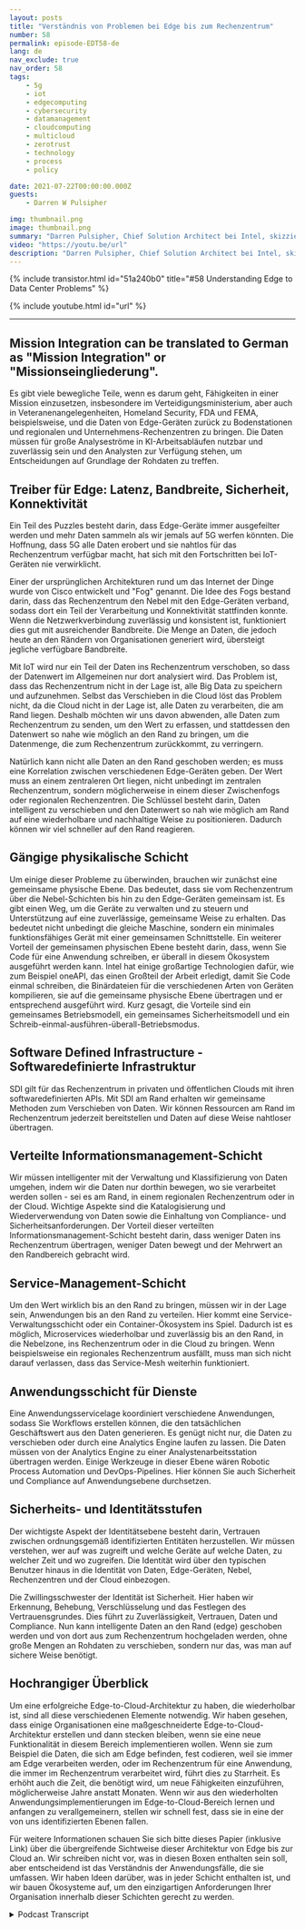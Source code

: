 ```yaml
---
layout: posts
title: "Verständnis von Problemen bei Edge bis zum Rechenzentrum"
number: 58
permalink: episode-EDT58-de
lang: de
nav_exclude: true
nav_order: 58
tags:
    - 5g
    - iot
    - edgecomputing
    - cybersecurity
    - datamanagement
    - cloudcomputing
    - multicloud
    - zerotrust
    - technology
    - process
    - policy

date: 2021-07-22T00:00:00.000Z
guests:
    - Darren W Pulsipher

img: thumbnail.png
image: thumbnail.png
summary: "Darren Pulsipher, Chief Solution Architect bei Intel, skizziert die häufigen Probleme in Edge-zu-Rechenzentrum-Architekturen, die er im öffentlichen Sektor beobachtet und mit Kunden diskutiert hat. Er stellt die ideale Architektur vor, um diese Probleme zu lösen."
video: "https://youtu.be/url"
description: "Darren Pulsipher, Chief Solution Architect bei Intel, skizziert die häufigen Probleme in Edge-zu-Rechenzentrum-Architekturen, die er im öffentlichen Sektor beobachtet und mit Kunden diskutiert hat. Er stellt die ideale Architektur vor, um diese Probleme zu lösen."
---
```


<div>
{% include transistor.html id="51a240b0" title="#58 Understanding Edge to Data Center Problems" %}

{% include youtube.html id="url" %}
</div>

---

## Mission Integration can be translated to German as "Mission Integration" or "Missionseingliederung".

Es gibt viele bewegliche Teile, wenn es darum geht, Fähigkeiten in einer Mission einzusetzen, insbesondere im Verteidigungsministerium, aber auch in Veteranenangelegenheiten, Homeland Security, FDA und FEMA, beispielsweise, und die Daten von Edge-Geräten zurück zu Bodenstationen und regionalen und Unternehmens-Rechenzentren zu bringen. Die Daten müssen für große Analyseströme in KI-Arbeitsabläufen nutzbar und zuverlässig sein und den Analysten zur Verfügung stehen, um Entscheidungen auf Grundlage der Rohdaten zu treffen.

## Treiber für Edge: Latenz, Bandbreite, Sicherheit, Konnektivität

Ein Teil des Puzzles besteht darin, dass Edge-Geräte immer ausgefeilter werden und mehr Daten sammeln als wir jemals auf 5G werfen könnten. Die Hoffnung, dass 5G alle Daten erobert und sie nahtlos für das Rechenzentrum verfügbar macht, hat sich mit den Fortschritten bei IoT-Geräten nie verwirklicht.

Einer der ursprünglichen Architekturen rund um das Internet der Dinge wurde von Cisco entwickelt und "Fog" genannt. Die Idee des Fogs bestand darin, dass das Rechenzentrum den Nebel mit den Edge-Geräten verband, sodass dort ein Teil der Verarbeitung und Konnektivität stattfinden konnte. Wenn die Netzwerkverbindung zuverlässig und konsistent ist, funktioniert dies gut mit ausreichender Bandbreite. Die Menge an Daten, die jedoch heute an den Rändern von Organisationen generiert wird, übersteigt jegliche verfügbare Bandbreite.

Mit IoT wird nur ein Teil der Daten ins Rechenzentrum verschoben, so dass der Datenwert im Allgemeinen nur dort analysiert wird. Das Problem ist, dass das Rechenzentrum nicht in der Lage ist, alle Big Data zu speichern und aufzunehmen. Selbst das Verschieben in die Cloud löst das Problem nicht, da die Cloud nicht in der Lage ist, alle Daten zu verarbeiten, die am Rand liegen. Deshalb möchten wir uns davon abwenden, alle Daten zum Rechenzentrum zu senden, um den Wert zu erfassen, und stattdessen den Datenwert so nahe wie möglich an den Rand zu bringen, um die Datenmenge, die zum Rechenzentrum zurückkommt, zu verringern.

Natürlich kann nicht alle Daten an den Rand geschoben werden; es muss eine Korrelation zwischen verschiedenen Edge-Geräten geben. Der Wert muss an einem zentraleren Ort liegen, nicht unbedingt im zentralen Rechenzentrum, sondern möglicherweise in einem dieser Zwischenfogs oder regionalen Rechenzentren. Die Schlüssel besteht darin, Daten intelligent zu verschieben und den Datenwert so nah wie möglich am Rand auf eine wiederholbare und nachhaltige Weise zu positionieren. Dadurch können wir viel schneller auf den Rand reagieren.

## Gängige physikalische Schicht

Um einige dieser Probleme zu überwinden, brauchen wir zunächst eine gemeinsame physische Ebene. Das bedeutet, dass sie vom Rechenzentrum über die Nebel-Schichten bis hin zu den Edge-Geräten gemeinsam ist. Es gibt einen Weg, um die Geräte zu verwalten und zu steuern und Unterstützung auf eine zuverlässige, gemeinsame Weise zu erhalten. Das bedeutet nicht unbedingt die gleiche Maschine, sondern ein minimales funktionsfähiges Gerät mit einer gemeinsamen Schnittstelle. Ein weiterer Vorteil der gemeinsamen physischen Ebene besteht darin, dass, wenn Sie Code für eine Anwendung schreiben, er überall in diesem Ökosystem ausgeführt werden kann. Intel hat einige großartige Technologien dafür, wie zum Beispiel oneAPI, das einen Großteil der Arbeit erledigt, damit Sie Code einmal schreiben, die Binärdateien für die verschiedenen Arten von Geräten kompilieren, sie auf die gemeinsame physische Ebene übertragen und er entsprechend ausgeführt wird. Kurz gesagt, die Vorteile sind ein gemeinsames Betriebsmodell, ein gemeinsames Sicherheitsmodell und ein Schreib-einmal-ausführen-überall-Betriebsmodus.

## Software Defined Infrastructure - Softwaredefinierte Infrastruktur

SDI gilt für das Rechenzentrum in privaten und öffentlichen Clouds mit ihren softwaredefinierten APIs. Mit SDI am Rand erhalten wir gemeinsame Methoden zum Verschieben von Daten. Wir können Ressourcen am Rand im Rechenzentrum jederzeit bereitstellen und Daten auf diese Weise nahtloser übertragen.

## Verteilte Informationsmanagement-Schicht

Wir müssen intelligenter mit der Verwaltung und Klassifizierung von Daten umgehen, indem wir die Daten nur dorthin bewegen, wo sie verarbeitet werden sollen - sei es am Rand, in einem regionalen Rechenzentrum oder in der Cloud. Wichtige Aspekte sind die Katalogisierung und Wiederverwendung von Daten sowie die Einhaltung von Compliance- und Sicherheitsanforderungen. Der Vorteil dieser verteilten Informationsmanagement-Schicht besteht darin, dass weniger Daten ins Rechenzentrum übertragen, weniger Daten bewegt und der Mehrwert an den Randbereich gebracht wird.

## Service-Management-Schicht

Um den Wert wirklich bis an den Rand zu bringen, müssen wir in der Lage sein, Anwendungen bis an den Rand zu verteilen. Hier kommt eine Service-Verwaltungsschicht oder ein Container-Ökosystem ins Spiel. Dadurch ist es möglich, Microservices wiederholbar und zuverlässig bis an den Rand, in die Nebelzone, ins Rechenzentrum oder in die Cloud zu bringen. Wenn beispielsweise ein regionales Rechenzentrum ausfällt, muss man sich nicht darauf verlassen, dass das Service-Mesh weiterhin funktioniert.

## Anwendungsschicht für Dienste

Eine Anwendungsservicelage koordiniert verschiedene Anwendungen, sodass Sie Workflows erstellen können, die den tatsächlichen Geschäftswert aus den Daten generieren. Es genügt nicht nur, die Daten zu verschieben oder durch eine Analytics Engine laufen zu lassen. Die Daten müssen von der Analytics Engine zu einer Analystenarbeitsstation übertragen werden. Einige Werkzeuge in dieser Ebene wären Robotic Process Automation und DevOps-Pipelines. Hier können Sie auch Sicherheit und Compliance auf Anwendungsebene durchsetzen.

## Sicherheits- und Identitätsstufen

Der wichtigste Aspekt der Identitätsebene besteht darin, Vertrauen zwischen ordnungsgemäß identifizierten Entitäten herzustellen. Wir müssen verstehen, wer auf was zugreift und welche Geräte auf welche Daten, zu welcher Zeit und wo zugreifen. Die Identität wird über den typischen Benutzer hinaus in die Identität von Daten, Edge-Geräten, Nebel, Rechenzentren und der Cloud einbezogen.

Die Zwillingsschwester der Identität ist Sicherheit. Hier haben wir Erkennung, Behebung, Verschlüsselung und das Festlegen des Vertrauensgrundes. Dies führt zu Zuverlässigkeit, Vertrauen, Daten und Compliance. Nun kann intelligente Daten an den Rand (edge) geschoben werden und von dort aus zum Rechenzentrum hochgeladen werden, ohne große Mengen an Rohdaten zu verschieben, sondern nur das, was man auf sichere Weise benötigt.

## Hochrangiger Überblick

Um eine erfolgreiche Edge-to-Cloud-Architektur zu haben, die wiederholbar ist, sind all diese verschiedenen Elemente notwendig. Wir haben gesehen, dass einige Organisationen eine maßgeschneiderte Edge-to-Cloud-Architektur erstellen und dann stecken bleiben, wenn sie eine neue Funktionalität in diesem Bereich implementieren wollen. Wenn sie zum Beispiel die Daten, die sich am Edge befinden, fest codieren, weil sie immer am Edge verarbeiten werden, oder im Rechenzentrum für eine Anwendung, die immer im Rechenzentrum verarbeitet wird, führt dies zu Starrheit. Es erhöht auch die Zeit, die benötigt wird, um neue Fähigkeiten einzuführen, möglicherweise Jahre anstatt Monaten. Wenn wir aus den wiederholten Anwendungsimplementierungen im Edge-to-Cloud-Bereich lernen und anfangen zu verallgemeinern, stellen wir schnell fest, dass sie in eine der von uns identifizierten Ebenen fallen.

Für weitere Informationen schauen Sie sich bitte dieses Papier (inklusive Link) über die übergreifende Sichtweise dieser Architektur von Edge bis zur Cloud an. Wir schreiben nicht vor, was in diesen Boxen enthalten sein soll, aber entscheidend ist das Verständnis der Anwendungsfälle, die sie umfassen. Wir haben Ideen darüber, was in jeder Schicht enthalten ist, und wir bauen Ökosysteme auf, um den einzigartigen Anforderungen Ihrer Organisation innerhalb dieser Schichten gerecht zu werden.



<details>
<summary> Podcast Transcript </summary>

<p></p>

</details>
